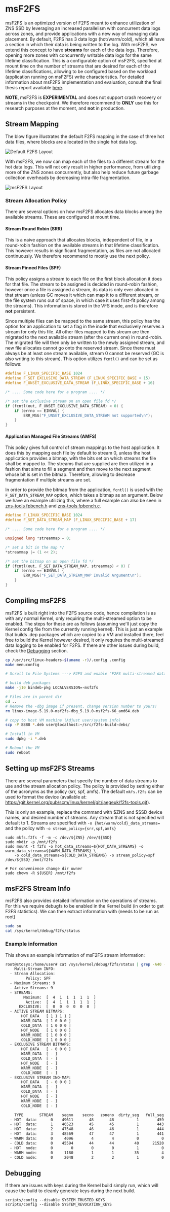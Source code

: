 # msF2FS

msF2FS is an optimized version of F2FS meant to enhance utilization of ZNS SSD by leveraging an increased parallelism with concurrent data logs across zones, and provide applications with a new way of managing data placement. By default, F2FS has 3 data logs (hot/warm/cold), which all have a section in which their data is being written to the log. With msF2FS, we extend this concept to have __streams__ for each of the data logs. Therefore, opening more zones with concurrently writable data logs for the same lifetime classification. This is a configurable option of msF2FS, specified at mount time on the number of streams that are desired for each of the lifetime classifications, allowing to be configured based on the workload (application running on msF2FS) write characteristics. For detailed information about msF2FS implementation and evaluation, consult the final thesis report available [here](https://repository.tudelft.nl/islandora/object/uuid%3A3c2b3e73-6aff-45f3-af43-31a50314b547?collection=education). 

**NOTE**, msF2FS is **EXPERIMENTAL** and does not support crash recovery or streams in the checkpoint. We therefore recommend to **ONLY** use this for research purposes at the moment, and **not** in production.

## Stream Mapping

The blow figure illustrates the default F2FS mapping in the case of three hot data files, where blocks are allocated in the single hot data log.

![Default F2FS Layout](Documentation/filesystems/figs/f2fs-zone-layout.png)

With msF2FS, we now can map each of the files to a different stream for the hot data logs. This will not only result in higher performance, from utilizing more of the ZNS zones concurrently, but also help reduce future garbage collection overheads by decreasing intra-file fragmentation.

![msF2FS Layout](Documentation/filesystems/figs/msf2fs-zone-layout.png)

### Stream Allocation Policy

There are several options on how msF2FS allocates data blocks among the available streams. These are configured at mount time.

#### Stream Round Robin (SRR)

This is a naive approach that allocates blocks, independent of file, in a round-robin fashion on the available streams in that lifetime classification. This however results in significant fragmentation, as files are not allocated continuously. We therefore recommend to mostly use the next policy.

#### Stream Pinned Files (SPF)

This policy assigns a stream to each file on the first block allocation it does for that file. The stream to be assigned is decided in round-robin fashion, however once a file is assigned a stream, its data is only ever allocated in that stream (unless GC moves it which can map it to a different stream, or the file system runs out of space, in which case it uses first-fit policy among the streams). This information is stored in the VFS inode, and is therefore __not__ persistent.

Since multiple files can be mapped to the same stream, this policy has the option for an application to set a flag in the inode that exclusively reserves a stream for only this file. All other files mapped to this stream are then migrated to the next available stream (after the current one) in round-robin. The migrated file will then only be written to the newly assigned stream, and new file allocates cannot go onto the reserved stream. Since there must always be at least one stream available, stream 0 cannot be reserved (GC is also writing to this stream). This option utilizes `fcntl()` and can be set as follows:

```c
#define F_LINUX_SPECIFIC_BASE 1024
#define F_SET_EXCLUSIVE_DATA_STREAM (F_LINUX_SPECIFIC_BASE + 15)
#define F_UNSET_EXCLUSIVE_DATA_STREAM (F_LINUX_SPECIFIC_BASE + 16)

/* .... Some code here for a program .... */

/* set the exclusive stream on an open file fd */
if (fcntl(out, F_UNSET_EXCLUSIVE_DATA_STREAM) < 0) {
    if (errno == EINVAL) {
        ERR_MSG("F_UNSET_EXCLUSIVE_DATA_STREAM not supported\n");
    }
}
```

#### Application Managed File Streams (AMFS)

This policy gives full control of stream mappings to the host application. It does this by mapping each file by default to stream 0, unless the host application provides a bitmap, with the bits set on which streams the file shall be mapped to. The streams that are supplied are then utilized in a fashion that aims to fill a segment and then move to the next segment whose bit is set in the bitmap. Therefore, allowing to decrease fragmentation if multiple streams are set.

In order to provide the bitmap from the application, `fcntl()` is used with the `F_SET_DATA_STREAM_MAP` option, which takes a bitmap as an argument. Below we have an example utilizing this, where a full example can also be seen in [zns-tools fpbench.h](https://github.com/nicktehrany/zns-tools/blob/master/src/fpbench.h#L29) and [zns-tools fpbench.c](https://github.com/nicktehrany/zns-tools/blob/master/src/fpbench.c#L117-#L126).

```c
#define F_LINUX_SPECIFIC_BASE 1024
#define F_SET_DATA_STREAM_MAP (F_LINUX_SPECIFIC_BASE + 17)

/* .... Some code here for a program .... */

unsigned long *streammap = 0;

/* set a bit in the map */
*streammap |= (1 << 2);

/* set the bitmap on an open file fd */
if (fcntl(out, F_SET_DATA_STREAM_MAP, streammap) < 0) {
    if (errno == EINVAL) {
        ERR_MSG("F_SET_DATA_STREAM_MAP Invalid Argument\n");
    }
}
```

## Compiling msF2FS

msF2FS is built right into the F2FS source code, hence compilation is as with any normal Kernel, only requiring the multi-streamed option to be enabled. The steps for these are as follows (assuming we'll just copy the Kernel config file from the currently running kernel). This is just an example that builds .dep packages which are copied to a VM and installed there, feel free to build the Kernel however desired, it only requires the multi-streamed data logging to be enabled for F2FS. If there are other issues during build, check the [Debugging](#Debugging) section.

```bash
cp /usr/src/linux-headers-$(uname -r)/.config .config
make menuconfig

# Scroll to File Systems ---> F2FS and enable "F2FS multi-streamed data logging (EXPERIMENTAL)"

# build deb packages
make -j10 bindeb-pkg LOCALVERSION=-msf2fs

# Files are in parent dir
cd ..
# Remove the -dbg image if present, change version number to yours!
rm linux-image-5.19.0-msf2fs-dbg_5.19.0-msf2fs-66_amd64.deb

# copy to host VM machine (Adjust user/system info)
scp -P 8888 *.deb user@localhost:~/src/f2fs-build-debs/

# Install in VM
sudo dpkg -i *.deb

# Reboot the VM
sudo reboot
```

## Setting up msF2FS Streams

There are several parameters that specify the number of data streams to use and the stream allocation policy. The policy is provided by setting either of the acronyms as the policy (srr, spf, amfs). The default `mkfs.f2fs` can be used to format the device (available at: https://git.kernel.org/pub/scm/linux/kernel/git/jaegeuk/f2fs-tools.git).

This is only an example, replace the command with $ZNS and $SSD device names, and desired number of streams. Any stream that is not specified will default to 1. Streams are specified with `-o {hot/warm/cold}_data_streams=` and the policy with `-o stream_policy={srr,spf,amfs}`

```
sudo mkfs.f2fs -f -m -c /dev/${ZNS} /dev/${SSD}
sudo mkdir -p /mnt/f2fs
sudo mount -t f2fs -o hot_data_streams=${HOT_DATA_STREAMS} -o warm_data_streams=${WARM_DATA_STREAMS} \
    -o cold_data_streams=${COLD_DATA_STREAMS} -o stream_policy=spf /dev/${SSD} /mnt/f2fs

# For convenience change dir owner
sudo chown -R ${USER} /mnt/f2fs
```

## msF2FS Stream Info

msF2FS also provides detailed information on the operations of streams. For this we require debugfs to be enabled in the Kernel build (in order to get F2FS statistics). We can then extract information with (needs to be run as root)

```bash
sudo su
cat /sys/kernel/debug/f2fs/status 
```

### Example information

This shows an example information of msF2FS stream information:

```bash
root@stosys:/home/user# cat /sys/kernel/debug/f2fs/status | grep -A40 -i "multi"
    Multi-Stream INFO:
  - Stream Allocation:
         Policy: SPF
  - Maximum Streams: 9
  - Active Streams: 9
  - STREAMS:
        Maximum:  [  4  1  1  1  1  1  ]
         Active:  [  4  1  1  1  1  1  ]
      EXCLUSIVE:  [  0  0  0  0  0  0  ]
  - ACTIVE STREAM BITMAPS:
       HOT_DATA   [ 1 1 1 1 ]
       WARM_DATA  [ 1 0 0 0 ]
       COLD_DATA  [ 1 0 0 0 ]
       HOT_NODE   [ 1 0 0 0 ]
       WARM_NODE  [ 1 0 0 0 ]
       COLD_NODE  [ 1 0 0 0 ]
  - EXCLUSIVE STREAM BITMAPS:
       HOT_DATA   [ - 0 0 0 ]
       WARM_DATA  [ - ]
       COLD_DATA  [ - ]
       HOT_NODE   [ - ]
       WARM_NODE  [ - ]
       COLD_NODE  [ - ]
  - EXCLUSIVE STREAM INO-MAP:
       HOT_DATA   [ - 0 0 0 ]
       WARM_DATA  [ - ]
       COLD_DATA  [ - ]
       HOT_NODE   [ - ]
       WARM_NODE  [ - ]
       COLD_NODE  [ - ]

    TYPE       STREAM    segno    secno   zoneno  dirty_seg   full_seg  valid_blk
  - HOT  data:      0    49611       48       48          1        459     235012
  - HOT  data:      1    46523       45       45          1        443     227084
  - HOT  data:      2    47548       46       46          1        444     227508
  - HOT  data:      3    48569       47       47          1        441     226188
  - WARM data:      0     4096        4        4          0          0          0
  - COLD data:      0    45594       44       44         40      21520   11028479
  - HOT  node:      0        0        0        0          1          0          1
  - WARM node:      0     1180        1        1         35          4      15452
  - COLD node:      0     2048        2        2          1          0         20
```


## Debugging

If there are issues with keys during the Kernel build simply run, which will cause the build to cleanly generate keys during the next build.

```
scripts/config --disable SYSTEM_TRUSTED_KEYS
scripts/config --disable SYSTEM_REVOCATION_KEYS
```
